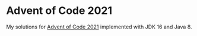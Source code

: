 # Advent of Code 2021

My solutions for [Advent of Code 2021](https://adventofcode.com) implemented with JDK 16 and Java 8.
